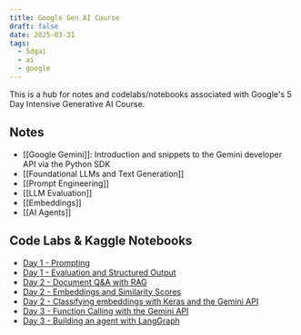```yaml
---
title: Google Gen AI Course
draft: false
date: 2025-03-31
tags:
  - 5dgai
  - ai
  - google
---
```

This is a hub for notes and codelabs/notebooks associated with Google's 5 Day Intensive Generative AI Course.

## Notes

- [[Google Gemini]]: Introduction and snippets to the Gemini developer API via the Python SDK
- [[Foundational LLMs and Text Generation]]
- [[Prompt Engineering]]
- [[LLM Evaluation]]
- [[Embeddings]]
- [[AI Agents]]

## Code Labs & Kaggle Notebooks

- [Day 1 - Prompting](https://www.kaggle.com/code/ekholme/day-1-prompting/edit)
- [Day 1 - Evaluation and Structured Output](https://www.kaggle.com/code/ekholme/day-1-evaluation-and-structured-output/edit)
- [Day 2 - Document Q&A with RAG](https://www.kaggle.com/code/ekholme/day-2-document-q-a-with-rag/edit)
- [Day 2 - Embeddings and Similarity Scores](https://www.kaggle.com/code/ekholme/day-2-embeddings-and-similarity-scores/edit)
- [Day 2 - Classifying embeddings with Keras and the Gemini API](https://www.kaggle.com/code/ekholme/day-2-classifying-embeddings-with-keras/edit)
- [Day 3 - Function Calling with the Gemini API](https://www.kaggle.com/code/ekholme/day-3-function-calling-with-the-gemini-api/edit)
- [Day 3 - Building an agent with LangGraph](https://www.kaggle.com/code/ekholme/day-3-building-an-agent-with-langgraph/edit)

